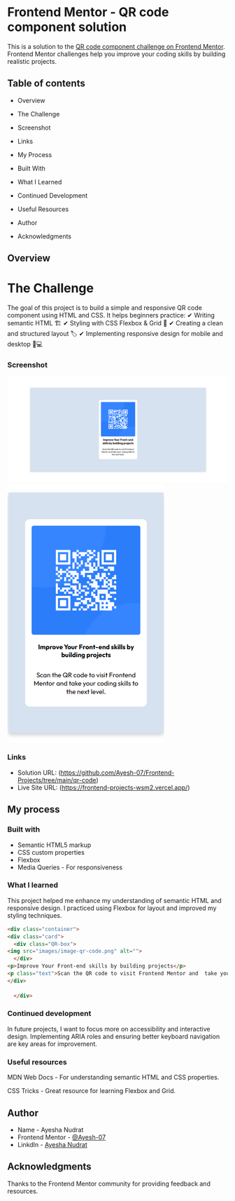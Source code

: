 # Frontend Mentor - QR code component solution

This is a solution to the [QR code component challenge on Frontend Mentor](https://www.frontendmentor.io/challenges/qr-code-component-iux_sIO_H). Frontend Mentor challenges help you improve your coding skills by building realistic projects. 


## Table of contents

- Overview

- The Challenge

- Screenshot

- Links

- My Process

- Built With

- What I Learned

- Continued Development

- Useful Resources

- Author

- Acknowledgments


## Overview

# The Challenge

The goal of this project is to build a simple and responsive QR code component using HTML and CSS. It helps beginners practice:
✔ Writing semantic HTML 🏗
✔ Styling with CSS Flexbox & Grid 🎨
✔ Creating a clean and structured layout 🏷
✔ Implementing responsive design for mobile and desktop 📱💻

### Screenshot

![](./design/Desktop-Design.png)
![](./design/Mobile-Design.png)



### Links

- Solution URL: (https://github.com/Ayesh-07/Frontend-Projects/tree/main/qr-code) 
- Live Site URL: (https://frontend-projects-wsm2.vercel.app/)

## My process

### Built with

- Semantic HTML5 markup
- CSS custom properties
- Flexbox
- Media Queries - For responsiveness


### What I learned

This project helped me enhance my understanding of semantic HTML and responsive design. I practiced using Flexbox for layout and improved my styling techniques.

```html
<div class="container">
<div class="card">
  <div class="QR-box">
<img src="images/image-qr-code.png" alt="">
  </div>
<p>Improve Your Front-end skills by building projects</p>
<p class="text">Scan the QR code to visit Frontend Mentor and  take your coding skills to the next level.</p>
</div>

  </div>
```


### Continued development
In future projects, I want to focus more on accessibility and interactive design. Implementing ARIA roles and ensuring better keyboard navigation are key areas for improvement.

### Useful resources

MDN Web Docs - For understanding semantic HTML and CSS properties.

CSS Tricks - Great resource for learning Flexbox and Grid.

## Author

- Name -  Ayesha Nudrat
- Frontend Mentor - [@Ayesh-07](https://www.frontendmentor.io/profile/Ayesh-07)
- LinkdIn - [Ayesha Nudrat](www.linkedin.com/in/ayesha-nudrat)



## Acknowledgments

Thanks to the Frontend Mentor community for providing feedback and resources.

